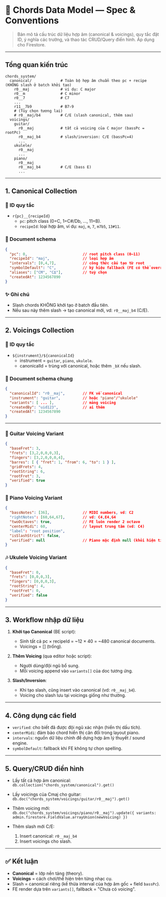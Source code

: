 # 🎵 Chords Data Model — Spec & Conventions

> Bản mô tả cấu trúc dữ liệu hợp âm (canonical & voicings), quy tắc đặt ID, ý nghĩa các trường, và thao tác CRUD/Query điển hình. Áp dụng cho Firestore.

---

## Tổng quan kiến trúc

```
chords_system/
  canonical/             # Toàn bộ hợp âm chuẩn theo pc + recipe (KHÔNG slash ở batch khởi tạo)
    r0__maj              # ví dụ: C major
    r0__m                # C minor
    r0__7                # C7
    ...
    r11__7b9             # B7♭9
    # (Tùy chọn tương lai)
    # r0__maj/b4         # C/E (slash canonical, thêm sau)
  voicings/
    guitar/
      r0__maj            # tất cả voicing của C major (bassPc = rootPc)
      r0__maj_b4         # slash/inversion: C/E (bassPc=4)
      ...
    ukulele/
      r0__maj
      ...
    piano/
      r0__maj
      r0__maj_b4         # C/E (bass E)
      ...
```

---

## 1. Canonical Collection

### 🔑 ID quy tắc
- `r{pc}__{recipeId}`  
  - `pc`: pitch class (0=C, 1=C#/Db, …, 11=B).
  - `recipeId`: loại hợp âm, ví dụ: `maj`, `m`, `7`, `m7b5`, `13#11`.

### 📄 Document schema
```json
{
  "pc": 0,                         // root pitch class (0–11)
  "recipeId": "maj",               // loại hợp âm
  "intervals": [0,4,7],            // công thức cấu tạo từ root
  "symbolDefault": "C",            // ký hiệu fallback (FE có thể override)
  "aliases": ["CM", "CΔ"],         // tuỳ chọn
  "createdAt": 1234567890
}
```

### ✨ Ghi chú
- Slash chords KHÔNG khởi tạo ở batch đầu tiên.
- Nếu sau này thêm slash → tạo canonical mới, vd: `r0__maj_b4` (C/E).

---

## 2. Voicings Collection

### 🔑 ID quy tắc
- `${instrument}/${canonicalId}`  
  - instrument = `guitar`, `piano`, `ukulele`.
  - canonicalId = trùng với canonical, hoặc thêm `_bX` nếu slash.

### 📄 Document schema chung
```json
{
  "canonicalId": "r0__maj",        // FK về canonical
  "instrument": "guitar",          // hoặc "piano"/"ukulele"
  "variants": [ ... ],             // mảng voicing
  "createdBy": "uid123",           // ai thêm
  "createdAt": 1234567890
}
```

---

### 🎸 Guitar Voicing Variant
```json
{
  "baseFret": 3,
  "frets": [3,2,0,0,0,3],
  "fingers": [3,2,0,0,0,4],
  "barres": [ { "fret": 1, "from": 6, "to": 1 } ],
  "gridFrets": 4,
  "rootString": 6,
  "rootFret": 3,
  "verified": true
}
```

### 🎹 Piano Voicing Variant
```json
{
  "bassNotes": [36],               // MIDI numbers, vd: C2
  "rightNotes": [60,64,67],        // vd: C4,E4,G4
  "twoOctaves": true,              // FE luôn render 2 octave
  "centerMidi": 60,                // layout trung tâm (vd: C4)
  "label": "root position",
  "isSlashStrict": false,
  "verified": null                 // Piano mặc định null (khỏi hiện tích xanh)
}
```

### 🎶 Ukulele Voicing Variant
```json
{
  "baseFret": 0,
  "frets": [0,0,0,3],
  "fingers": [0,0,0,3],
  "rootString": 4,
  "rootFret": 0,
  "verified": false
}
```

---

## 3. Workflow nhập dữ liệu

1. **Khởi tạo Canonical** (BE script):
   - Sinh tất cả pc × recipeId = ~12 × 40 = ~480 canonical documents.
   - Voicings = [] (trống).

2. **Thêm Voicing** (qua editor hoặc script):
   - Người dùng/đội ngũ bổ sung.
   - Mỗi voicing append vào `variants[]` của doc tương ứng.

3. **Slash/Inversion**:
   - Khi tạo slash, cũng insert vào canonical (vd: `r0__maj_b4`).
   - Voicing cho slash lưu tại voicings giống như thường.

---

## 4. Công dụng các field

- `verified`: cho biết đã được đội ngũ xác nhận (hiển thị dấu tích).
- `centerMidi`: đảm bảo chord hiển thị cân đối trong layout piano.
- `intervals`: nguồn dữ liệu chính để dựng hợp âm lý thuyết / sound engine.
- `symbolDefault`: fallback khi FE không tự chọn spelling.

---

## 5. Query/CRUD điển hình

- Lấy tất cả hợp âm canonical:  
  `db.collection("chords_system/canonical").get()`

- Lấy voicings của Cmaj cho guitar:  
  `db.doc("chords_system/voicings/guitar/r0__maj").get()`

- Thêm voicing mới:  
  `db.doc("chords_system/voicings/piano/r0__maj").update({ variants: admin.firestore.FieldValue.arrayUnion(newVoicing) })`

- Thêm slash mới C/E:  
  1. Insert canonical: `r0__maj_b4`
  2. Insert voicings cho slash.

---

## ✅ Kết luận

- **Canonical** = lớp nền tảng (theory).
- **Voicings** = cách chơi/thể hiện trên từng nhạc cụ.
- Slash = canonical riêng (kế thừa interval của hợp âm gốc + field `bassPc`).
- FE render dựa trên `variants[]`, fallback = "Chưa có voicing".
